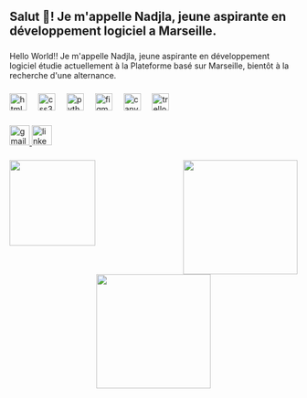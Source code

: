 <h2 align="left">Salut 👋! Je m'appelle Nadjla, jeune aspirante en développement logiciel a Marseille.</h2>

###

<p align="left">Hello World!! Je m'appelle Nadjla, jeune aspirante en développement logiciel étudie actuellement à la Plateforme basé sur Marseille, bientôt à la recherche d'une alternance.</p>

###

<div align="left">
  <img src="https://cdn.jsdelivr.net/gh/devicons/devicon/icons/html5/html5-original.svg" height="30" alt="html5 logo"  />
  <img width="12" />
  <img src="https://cdn.jsdelivr.net/gh/devicons/devicon/icons/css3/css3-original.svg" height="30" alt="css3 logo"  />
  <img width="12" />
  <img src="https://cdn.jsdelivr.net/gh/devicons/devicon/icons/python/python-original.svg" height="30" alt="python logo"  />
  <img width="12" />
  <img src="https://cdn.jsdelivr.net/gh/devicons/devicon/icons/figma/figma-original.svg" height="30" alt="figma logo"  />
  <img width="12" />
  <img src="https://cdn.jsdelivr.net/gh/devicons/devicon/icons/canva/canva-original.svg" height="30" alt="canva logo"  />
  <img width="12" />
  <img src="https://cdn.jsdelivr.net/gh/devicons/devicon/icons/trello/trello-plain.svg" height="30" alt="trello logo"  />
</div>

###


###

<div align="left">
  <a href="Nadjla Mohamed dini <nadjla.mohamed-dini@laplateforme.io>" target="_blank">
    <img src="https://img.shields.io/static/v1?message=Gmail&logo=gmail&label=&color=D14836&logoColor=white&labelColor=&style=for-the-badge" height="35" alt="gmail logo"  />
  </a>
  <a href="https://www.linkedin.com/in/nadjla-mohamed-dini-401375252/" target="_blank">
    <img src="https://img.shields.io/static/v1?message=LinkedIn&logo=linkedin&label=&color=0077B5&logoColor=white&labelColor=&style=for-the-badge" height="35" alt="linkedin logo"  />
  </a>
</div>

###
<img align="left" height="150" src="https://i.gifer.com/g0UF.gif"  />
<div align="right">
  <img height="200" src="https://i.gifer.com/8Nwv.gif"  />
</div>
<div align="center">
  <img height="200" src="https://i.pinimg.com/1200x/63/7e/38/637e3888b6a7fb2834a5c34b48ea4965.jpg"  />
</div>

###


###


<!--
**nadjla-mohamed-dini/Nadjla-Mohamed-Dini** is a ✨ _special_ ✨ repository because its `README.md` (this file) appears on your GitHub profile.

Here are some ideas to get you started:

- 🔭 I’m currently working on ...
- 🌱 I’m currently learning ...
- 👯 I’m looking to collaborate on ...
- 🤔 I’m looking for help with ...
- 💬 Ask me about ...
- 📫 How to reach me: ...
- 😄 Pronouns: ...
- ⚡ Fun fact: ...
-->
